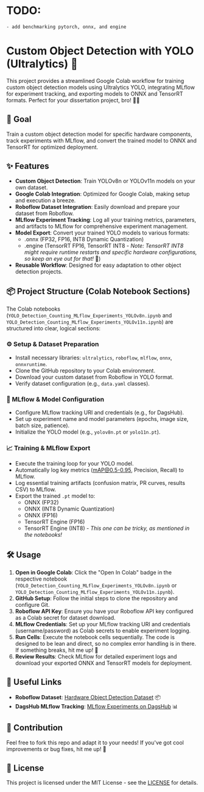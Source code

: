 # TODO:
    - add benchmarking pytorch, onnx, and engine

# Custom Object Detection with YOLO (Ultralytics) 🚀

This project provides a streamlined Google Colab workflow for training custom object detection models using Ultralytics YOLO, integrating MLflow for experiment tracking, and exporting models to ONNX and TensorRT formats. Perfect for your dissertation project, bro! 🧑‍🎓

## 🎯 Goal

Train a custom object detection model for specific hardware components, track experiments with MLflow, and convert the trained model to ONNX and TensorRT for optimized deployment.

## ✨ Features

-   **Custom Object Detection**: Train YOLOv8n or YOLOv11n models on your own dataset.
-   **Google Colab Integration**: Optimized for Google Colab, making setup and execution a breeze.
-   **Roboflow Dataset Integration**: Easily download and prepare your dataset from Roboflow.
-   **MLflow Experiment Tracking**: Log all your training metrics, parameters, and artifacts to MLflow for comprehensive experiment management.
-   **Model Export**: Convert your trained YOLO models to various formats:
    -   .onnx (FP32, FP16, INT8 Dynamic Quantization)
    -   .engine (TensorRT FP16, TensorRT INT8 - *Note: TensorRT INT8 might require runtime restarts and specific hardware configurations, so keep an eye out for that!* 👀)
-   **Reusable Workflow**: Designed for easy adaptation to other object detection projects.

## 📦 Project Structure (Colab Notebook Sections)

The Colab notebooks (`YOLO_Detection_Counting_MLflow_Experiments_YOLOv8n.ipynb` and `YOLO_Detection_Counting_MLflow_Experiments_YOLOv11n.ipynb`) are structured into clear, logical sections:

### ⚙️ Setup & Dataset Preparation

-   Install necessary libraries: `ultralytics`, `roboflow`, `mlflow`, `onnx`, `onnxruntime`.
-   Clone the GitHub repository to your Colab environment.
-   Download your custom dataset from Roboflow in YOLO format.
-   Verify dataset configuration (e.g., `data.yaml` classes).

### 🚀 MLflow & Model Configuration

-   Configure MLflow tracking URI and credentials (e.g., for DagsHub).
-   Set up experiment name and model parameters (epochs, image size, batch size, patience).
-   Initialize the YOLO model (e.g., `yolov8n.pt` or `yolo11n.pt`).

### 📈 Training & MLflow Export

-   Execute the training loop for your YOLO model.
-   Automatically log key metrics (mAP@0.5-0.95, Precision, Recall) to MLflow.
-   Log essential training artifacts (confusion matrix, PR curves, results CSV) to MLflow.
-   Export the trained `.pt` model to:
    -   ONNX (FP32)
    -   ONNX (INT8 Dynamic Quantization)
    -   ONNX (FP16)
    -   TensorRT Engine (FP16)
    -   TensorRT Engine (INT8) - *This one can be tricky, as mentioned in the notebooks!*

## 🛠️ Usage

1.  **Open in Google Colab**: Click the "Open In Colab" badge in the respective notebook (`YOLO_Detection_Counting_MLflow_Experiments_YOLOv8n.ipynb` or `YOLO_Detection_Counting_MLflow_Experiments_YOLOv11n.ipynb`).
2.  **GitHub Setup**: Follow the initial steps to clone the repository and configure Git.
3.  **Roboflow API Key**: Ensure you have your Roboflow API key configured as a Colab secret for dataset download.
4.  **MLflow Credentials**: Set up your MLflow tracking URI and credentials (username/password) as Colab secrets to enable experiment logging.
5.  **Run Cells**: Execute the notebook cells sequentially. The code is designed to be lean and direct, so no complex error handling is in there. If something breaks, hit me up! 🤙
6.  **Review Results**: Check MLflow for detailed experiment logs and download your exported ONNX and TensorRT models for deployment.

## 🔗 Useful Links

-   **Roboflow Dataset**: [Hardware Object Detection Dataset](https://app.roboflow.com/objectdetection-fvcmc/hardware-object-detection-xw2gx/models) 📦
-   **DagsHub MLflow Tracking**: [MLflow Experiments on DagsHub](https://dagshub.com/erwincarlogonzales/mldetection-YOLO) 📊

## 🤝 Contribution

Feel free to fork this repo and adapt it to your needs! If you've got cool improvements or bug fixes, hit me up! 🚀

## 📜 License

This project is licensed under the MIT License - see the [LICENSE](http://googleusercontent.com/AB781512/erwincarlogonzales/mldetection-yolo/erwincarlogonzales-mldetection-YOLO-73fd82a097cfcfff83b3876c47b3db758949fc75/LICENSE) for details.